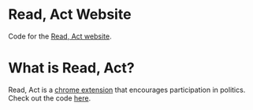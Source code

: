 # Read, Act Website
Code for the [Read, Act website](http://www.readact.us).

# What is Read, Act?
Read, Act is a [chrome extension](https://chrome.google.com/webstore/detail/read-act/ofggncclopmblkefkgiklabphnmidfkj) that encourages participation in politics. Check out the code [here](https://github.com/jdwor/ReadAct-Extension).

